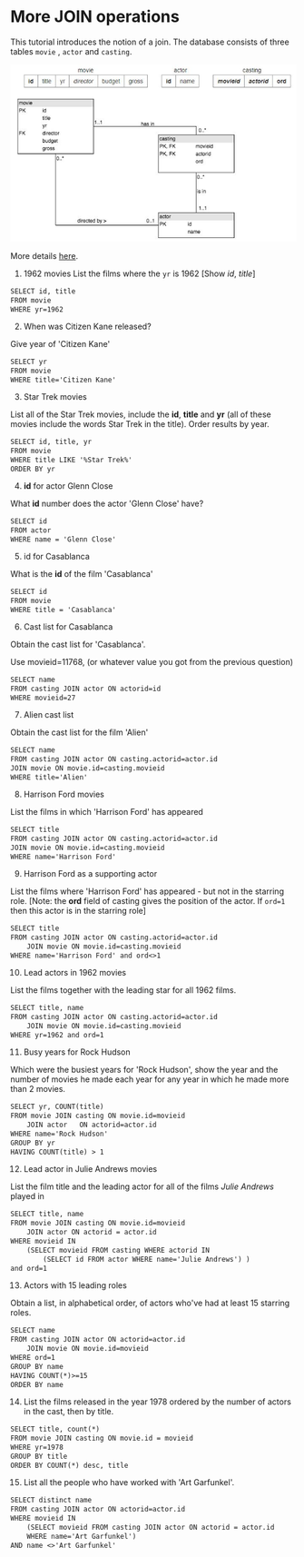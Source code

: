 # More JOIN operations

This tutorial introduces the notion of a join. The database consists of three tables `movie` , `actor` and `casting`.

![ERD of movies](images/06_join.jpg "06_Diagram")

More details [here](https://sqlzoo.net/wiki/More_details_about_the_database).


1. 1962 movies
List the films where the `yr` is 1962 [Show *id*, *title*]

```
SELECT id, title
FROM movie
WHERE yr=1962
```

2. When was Citizen Kane released?

Give year of 'Citizen Kane'

```
SELECT yr 
FROM movie 
WHERE title='Citizen Kane'
```

3. Star Trek movies

List all of the Star Trek movies, include the **id**, **title** and **yr** (all of these movies include the words Star Trek in the title). Order results by year.

```
SELECT id, title, yr 
FROM movie 
WHERE title LIKE '%Star Trek%' 
ORDER BY yr
```

4. **id** for actor Glenn Close

What **id** number does the actor 'Glenn Close' have?

```
SELECT id 
FROM actor 
WHERE name = 'Glenn Close'
```

5. id for Casablanca

What is the **id** of the film 'Casablanca'

```
SELECT id 
FROM movie 
WHERE title = 'Casablanca'
```

6. Cast list for Casablanca

Obtain the cast list for 'Casablanca'.

Use movieid=11768, (or whatever value you got from the previous question)

```
SELECT name 
FROM casting JOIN actor ON actorid=id 
WHERE movieid=27
```

7. Alien cast list

Obtain the cast list for the film 'Alien'

```
SELECT name 
FROM casting JOIN actor ON casting.actorid=actor.id
JOIN movie ON movie.id=casting.movieid 
WHERE title='Alien'
```

8. Harrison Ford movies

List the films in which 'Harrison Ford' has appeared

```
SELECT title 
FROM casting JOIN actor ON casting.actorid=actor.id
JOIN movie ON movie.id=casting.movieid 
WHERE name='Harrison Ford'
```

9. Harrison Ford as a supporting actor

List the films where 'Harrison Ford' has appeared - but not in the starring role. [Note: the **ord** field of casting gives the position of the actor. If `ord=1` then this actor is in the starring role]

```
SELECT title 
FROM casting JOIN actor ON casting.actorid=actor.id
    JOIN movie ON movie.id=casting.movieid 
WHERE name='Harrison Ford' and ord<>1
```

10. Lead actors in 1962 movies

List the films together with the leading star for all 1962 films.

```
SELECT title, name 
FROM casting JOIN actor ON casting.actorid=actor.id
    JOIN movie ON movie.id=casting.movieid 
WHERE yr=1962 and ord=1
```

11. Busy years for Rock Hudson

Which were the busiest years for 'Rock Hudson', show the year and the number of movies he made each year for any year in which he made more than 2 movies.

```
SELECT yr, COUNT(title) 
FROM movie JOIN casting ON movie.id=movieid
    JOIN actor   ON actorid=actor.id
WHERE name='Rock Hudson'
GROUP BY yr
HAVING COUNT(title) > 1
```

12. Lead actor in Julie Andrews movies

List the film title and the leading actor for all of the films *Julie Andrews* played in


```
SELECT title, name 
FROM movie JOIN casting ON movie.id=movieid 
    JOIN actor ON actorid = actor.id 
WHERE movieid IN 
    (SELECT movieid FROM casting WHERE actorid IN 
        (SELECT id FROM actor WHERE name='Julie Andrews') ) 
and ord=1
```

13. Actors with 15 leading roles

Obtain a list, in alphabetical order, of actors who've had at least 15 starring roles.

```
SELECT name 
FROM casting JOIN actor ON actorid=actor.id 
    JOIN movie ON movie.id=movieid
WHERE ord=1
GROUP BY name
HAVING COUNT(*)>=15
ORDER BY name
```

14. List the films released in the year 1978 ordered by the number of actors in the cast, then by title.

```
SELECT title, count(*) 
FROM movie JOIN casting ON movie.id = movieid 
WHERE yr=1978 
GROUP BY title 
ORDER BY COUNT(*) desc, title
```

15. List all the people who have worked with 'Art Garfunkel'.

```
SELECT distinct name 
FROM casting JOIN actor ON actorid=actor.id 
WHERE movieid IN 
    (SELECT movieid FROM casting JOIN actor ON actorid = actor.id 
    WHERE name='Art Garfunkel')
AND name <>'Art Garfunkel'
```
